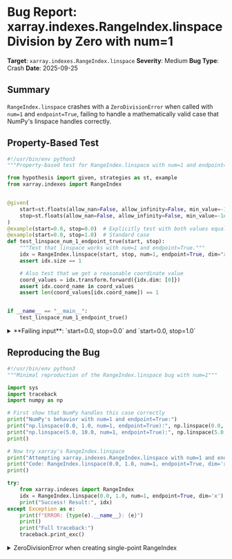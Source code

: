 # Bug Report: xarray.indexes.RangeIndex.linspace Division by Zero with num=1

**Target**: `xarray.indexes.RangeIndex.linspace`
**Severity**: Medium
**Bug Type**: Crash
**Date**: 2025-09-25

## Summary

`RangeIndex.linspace` crashes with a `ZeroDivisionError` when called with `num=1` and `endpoint=True`, failing to handle a mathematically valid case that NumPy's linspace handles correctly.

## Property-Based Test

```python
#!/usr/bin/env python3
"""Property-based test for RangeIndex.linspace with num=1 and endpoint=True"""

from hypothesis import given, strategies as st, example
from xarray.indexes import RangeIndex


@given(
    start=st.floats(allow_nan=False, allow_infinity=False, min_value=-1e6, max_value=1e6),
    stop=st.floats(allow_nan=False, allow_infinity=False, min_value=-1e6, max_value=1e6),
)
@example(start=0.0, stop=0.0)  # Explicitly test with both values equal
@example(start=0.0, stop=1.0)  # Standard case
def test_linspace_num_1_endpoint_true(start, stop):
    """Test that linspace works with num=1 and endpoint=True."""
    idx = RangeIndex.linspace(start, stop, num=1, endpoint=True, dim="x")
    assert idx.size == 1

    # Also test that we get a reasonable coordinate value
    coord_values = idx.transform.forward({idx.dim: [0]})
    assert idx.coord_name in coord_values
    assert len(coord_values[idx.coord_name]) == 1


if __name__ == "__main__":
    test_linspace_num_1_endpoint_true()
```

<details>

<summary>
**Failing input**: `start=0.0, stop=0.0` and `start=0.0, stop=1.0`
</summary>
```
  + Exception Group Traceback (most recent call last):
  |   File "/home/npc/pbt/agentic-pbt/worker_/43/hypo.py", line 26, in <module>
  |     test_linspace_num_1_endpoint_true()
  |     ~~~~~~~~~~~~~~~~~~~~~~~~~~~~~~~~~^^
  |   File "/home/npc/pbt/agentic-pbt/worker_/43/hypo.py", line 9, in test_linspace_num_1_endpoint_true
  |     start=st.floats(allow_nan=False, allow_infinity=False, min_value=-1e6, max_value=1e6),
  |                ^^^
  |   File "/home/npc/miniconda/lib/python3.13/site-packages/hypothesis/core.py", line 2062, in wrapped_test
  |     _raise_to_user(errors, state.settings, [], " in explicit examples")
  |     ~~~~~~~~~~~~~~^^^^^^^^^^^^^^^^^^^^^^^^^^^^^^^^^^^^^^^^^^^^^^^^^^^^^
  |   File "/home/npc/miniconda/lib/python3.13/site-packages/hypothesis/core.py", line 1613, in _raise_to_user
  |     raise the_error_hypothesis_found
  | ExceptionGroup: Hypothesis found 2 distinct failures in explicit examples. (2 sub-exceptions)
  +-+---------------- 1 ----------------
    | Traceback (most recent call last):
    |   File "/home/npc/pbt/agentic-pbt/worker_/43/hypo.py", line 16, in test_linspace_num_1_endpoint_true
    |     idx = RangeIndex.linspace(start, stop, num=1, endpoint=True, dim="x")
    |   File "/home/npc/miniconda/lib/python3.13/site-packages/xarray/indexes/range_index.py", line 283, in linspace
    |     stop += (stop - start) / (num - 1)
    |             ~~~~~~~~~~~~~~~^~~~~~~~~~~
    | ZeroDivisionError: float division by zero
    | Falsifying explicit example: test_linspace_num_1_endpoint_true(
    |     start=0.0,
    |     stop=0.0,
    | )
    +---------------- 2 ----------------
    | Traceback (most recent call last):
    |   File "/home/npc/pbt/agentic-pbt/worker_/43/hypo.py", line 16, in test_linspace_num_1_endpoint_true
    |     idx = RangeIndex.linspace(start, stop, num=1, endpoint=True, dim="x")
    |   File "/home/npc/miniconda/lib/python3.13/site-packages/xarray/indexes/range_index.py", line 283, in linspace
    |     stop += (stop - start) / (num - 1)
    |             ~~~~~~~~~~~~~~~^~~~~~~~~~~
    | ZeroDivisionError: float division by zero
    | Falsifying explicit example: test_linspace_num_1_endpoint_true(
    |     start=0.0,
    |     stop=1.0,
    | )
    +------------------------------------
```
</details>

## Reproducing the Bug

```python
#!/usr/bin/env python3
"""Minimal reproduction of the RangeIndex.linspace bug with num=1"""

import sys
import traceback
import numpy as np

# First show that NumPy handles this case correctly
print("NumPy's behavior with num=1 and endpoint=True:")
print("np.linspace(0.0, 1.0, num=1, endpoint=True):", np.linspace(0.0, 1.0, num=1, endpoint=True))
print("np.linspace(5.0, 10.0, num=1, endpoint=True):", np.linspace(5.0, 10.0, num=1, endpoint=True))
print()

# Now try xarray's RangeIndex.linspace
print("Attempting xarray.indexes.RangeIndex.linspace with num=1 and endpoint=True:")
print("Code: RangeIndex.linspace(0.0, 1.0, num=1, endpoint=True, dim='x')")
print()

try:
    from xarray.indexes import RangeIndex
    idx = RangeIndex.linspace(0.0, 1.0, num=1, endpoint=True, dim='x')
    print("Success! Result:", idx)
except Exception as e:
    print(f"ERROR: {type(e).__name__}: {e}")
    print()
    print("Full traceback:")
    traceback.print_exc()
```

<details>

<summary>
ZeroDivisionError when creating single-point RangeIndex
</summary>
```
Traceback (most recent call last):
  File "/home/npc/pbt/agentic-pbt/worker_/43/repo.py", line 21, in <module>
    idx = RangeIndex.linspace(0.0, 1.0, num=1, endpoint=True, dim='x')
  File "/home/npc/miniconda/lib/python3.13/site-packages/xarray/indexes/range_index.py", line 283, in linspace
    stop += (stop - start) / (num - 1)
            ~~~~~~~~~~~~~~~^~~~~~~~~~~
ZeroDivisionError: float division by zero
NumPy's behavior with num=1 and endpoint=True:
np.linspace(0.0, 1.0, num=1, endpoint=True): [0.]
np.linspace(5.0, 10.0, num=1, endpoint=True): [5.]

Attempting xarray.indexes.RangeIndex.linspace with num=1 and endpoint=True:
Code: RangeIndex.linspace(0.0, 1.0, num=1, endpoint=True, dim='x')

ERROR: ZeroDivisionError: float division by zero

Full traceback:

```
</details>

## Why This Is A Bug

This violates expected behavior in multiple ways:

1. **Valid Input Rejected**: The function accepts `num` as a positive integer parameter with no documented minimum value restriction, yet crashes on the valid input `num=1`.

2. **NumPy Compatibility**: The function is named `linspace` and has the same signature as NumPy's `linspace`, creating a strong expectation of similar behavior. NumPy correctly handles `num=1` by returning an array with the start value.

3. **Mathematical Validity**: Creating a single-point coordinate array is a mathematically valid and common operation in scientific computing. Single-element dimensions are frequently used in data analysis.

4. **Unhandled Exception**: The function fails with an unhandled `ZeroDivisionError` rather than gracefully handling this edge case or providing a meaningful error message.

5. **Documentation Gap**: The docstring states the function creates "evenly spaced, monotonic floating-point values" but doesn't specify that `num` must be greater than 1. The parameter is documented simply as "Number of values in the interval."

## Relevant Context

The bug occurs in `/home/npc/miniconda/lib/python3.13/site-packages/xarray/indexes/range_index.py` at line 283:

```python
if endpoint:
    stop += (stop - start) / (num - 1)  # Division by zero when num=1
```

The code attempts to adjust the `stop` value when `endpoint=True` to ensure the final value equals the original stop value. However, it assumes `num > 1` without validation.

For comparison, NumPy's implementation handles this case appropriately. When `num=1` with `endpoint=True`, NumPy returns an array containing just the start value, which is the mathematically sensible result for a single-point linear space.

**Documentation reference**: https://docs.xarray.dev/en/stable/generated/xarray.indexes.RangeIndex.linspace.html

**Code location**: xarray/indexes/range_index.py:283

## Proposed Fix

```diff
--- a/xarray/indexes/range_index.py
+++ b/xarray/indexes/range_index.py
@@ -279,8 +279,12 @@ class RangeIndex(CoordinateTransformIndex):
         if coord_name is None:
             coord_name = dim

-        if endpoint:
+        if endpoint and num > 1:
             stop += (stop - start) / (num - 1)
+        elif endpoint and num == 1:
+            # When num=1 with endpoint=True, the single point should be at start
+            # (matching NumPy's behavior)
+            stop = start

         transform = RangeCoordinateTransform(
             start, stop, num, coord_name, dim, dtype=dtype
```